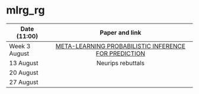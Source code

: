 # mlrg_rg

| Date (11:00)   |      Paper and link      |
|-----------------|:-------------:|
| Week 3 August  |  [META-LEARNING PROBABILISTIC INFERENCE FOR PREDICTION](https://arxiv.org/pdf/1805.09921.pdf) |
| 13 August |  Neurips rebuttals     |
| 20 August |  |
| 27 August |  |
